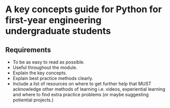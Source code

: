 # A key concepts guide for Python for first-year engineering undergraduate students

## Requirements

- To be as easy to read as possible.
- Useful throughout the module.
- Explain the key concepts.
- Explain best practice methods clearly.
- Include a list of resources on where to get further help that MUST acknowledge other methods of learning i.e. videos, experiential learning and where to find extra practice problems (or maybe suggesting potiential projects.)
